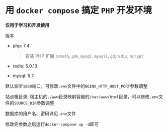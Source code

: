# 用 `docker compose` 搞定 `PHP` 开发环境

**仅用于学习和开发使用**

版本

- php: 7.4

  > 安装 PHP 扩展 `bcmath`, `pdo_mysql`, `mysqli`, `gd`,`redis`, `mcrypt`

- redis: 5.0.13
- mysql: 5.7

默认监听`1080`端口，可修改`.env`文件中的`NGINX_HTTP_HOST_PORT`参数调整

站点根目录: 宿主机的`./www`目录映射容器的`/var/www/html`目录，可以修改`.env`文件的`SOURCE_DIR`参数调整

数据库的用户名、密码详见`.env`文件

修改完参数之后运行`docker-compose up -d`即可

